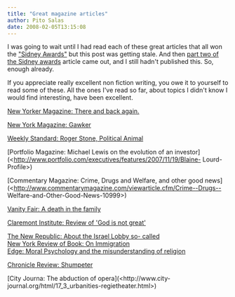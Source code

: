 ```yaml
---
title: "Great magazine articles"
author: Pito Salas
date: 2008-02-05T13:15:08
---
```




I was going to wait until I had read each of these great articles that all won
the ["Sidney
Awards"](<http://www.nytimes.com/2007/12/25/opinion/25brooks.html?_r=1&ref=opinion&oref=slogin>
"great magazine publishing") but this post was getting stale. And then [part
two of the Sidney
awards](<http://www.nytimes.com/2007/12/28/opinion/28brooks.html?_r=1&ref=opinion&oref=slogin>)
article came out, and I still hadn't published this. So, enough already.

If you appreciate really excellent non fiction writing, you owe it to yourself
to read some of these. All the ones I've read so far, about topics I didn't
know I would find interesting, have been excellent.

[New Yorker Magazine: There and back
again.](<http://www.newyorker.com/reporting/2007/04/16/070416fa_fact_paumgarten>)

[New York Magazine: Gawker](<http://nymag.com/news/features/39319/>)

[Weekly Standard: Roger Stone, Political
Animal](<http://www.weeklystandard.com/Content/Public/Articles/000/000/014/278vjcro.asp>)

[Portfolio Magazine: Michael Lewis on the evolution of an
investor](<http://www.portfolio.com/executives/features/2007/11/19/Blaine-
Lourd-Profile>)

[Commentary Magazine: Crime, Drugs and Welfare, and other good
news](<http://www.commentarymagazine.com/viewarticle.cfm/Crime--Drugs--
Welfare-and-Other-Good-News-10999>)

[Vanity Fair: A death in the family
](<http://www.vanityfair.com/politics/features/2007/11/hitchens200711?currentPage=2>)

[Claremont Institute: Review of 'God is not
great'](<http://www.claremont.org/publications/crb/id.1396/article_detail.asp#>)

[The New Republic: About the Israel Lobby so-
called](<http://www.tnr.com/toc/story.html?id=523b5134-8643-4f5e-a314-ac9b8a786b16>)  
[New York Review of Book: On
Immigration](<http://www.nybooks.com/articles/20602>)  
[Edge: Moral Psychology and the misunderstanding of
religion](<http://www.edge.org/3rd_culture/haidt07/haidt07_index.html>)

[Chronicle Review:
Shumpeter](<http://chronicle.com/cgi2-bin/printable.cgi?article=http://chronicle.com/free/v54/i15/15b00801.htm>)

[City Journa: The abduction of opera](<http://www.city-
journal.org/html/17_3_urbanities-regietheater.html>)


